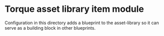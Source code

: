 # Torque asset library item module

Configuration in this directory adds a blueprint to the asset-library so it can serve as a building block in other blueprints.
